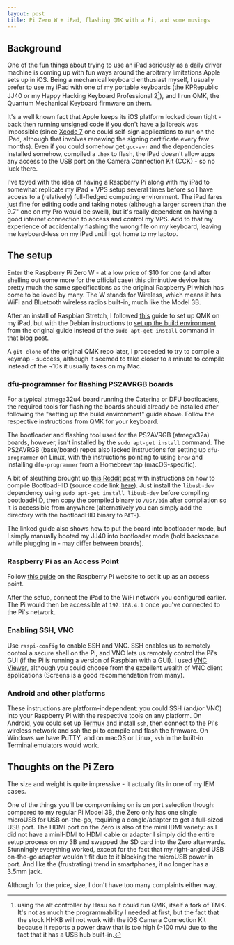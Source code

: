 ```yaml
---
layout: post
title: Pi Zero W + iPad, flashing QMK with a Pi, and some musings
---
```


## Background
One of the fun things about trying to use an iPad seriously as a daily driver machine is coming up with fun ways around the arbitrary limitations Apple sets up in iOS. Being a mechanical keyboard enthusiast myself, I usually prefer to use my iPad with one of my portable keyboards (the KPRepublic JJ40 or my Happy Hacking Keyboard Professional 2[^1]), and I run QMK, the Quantum Mechanical Keyboard firmware on them.

It's a well known fact that Apple keeps its iOS platform locked down tight - back then running unsigned code if you don't have a jailbreak was impossible (since [Xcode 7](https://www.lifehacker.com.au/2015/12/how-to-install-unapproved-apps-on-an-iphone-without-jailbreaking/) one could self-sign applications to run on the iPad, although that involves renewing the signing certificate every few months). Even if you could somehow get `gcc-avr` and the dependencies installed somehow, compiled a `.hex` to flash, the iPad doesn't allow apps any access to the USB port on the Camera Connection Kit (CCK) - so no luck there.

I've toyed with the idea of having a Raspberry Pi along with my iPad to somewhat replicate my iPad + VPS setup several times before so I have access to a (relatively) full-fledged computing environment. The iPad fares just fine for editing code and taking notes (although a larger screen than the 9.7" one on my Pro would be swell), but it's really dependent on having a good internet connection to access and control my VPS. Add to that my experience of accidentally flashing the wrong file on my keyboard, leaving me keyboard-less on my iPad until I got home to my laptop.

[^1]: using the alt controller by Hasu so it could run QMK, itself a fork of TMK. It's not as much the programmability I needed at first, but the fact that the stock HHKB will not work with the iOS Camera Connection Kit because it reports a power draw that is too high (>100 mA) due to the fact that it has a USB hub built-in.

## The setup
Enter the Raspberry Pi Zero W - at a low price of $10 for one (and after shelling out some more for the official case) this diminutive device has pretty much the same specifications as the original Raspberry Pi which has come to be loved by many. The W stands for Wireless, which means it has WiFi and Bluetooth wireless radios built-in, much like the Model 3B.

After an install of Raspbian Stretch, I followed [this](http://www.40percent.club/2017/10/pi-zero-tmk-isp.html) guide to set up QMK on my iPad, but with the Debian instructions to [set up the build environment](https://github.com/qmk/qmk_firmware/blob/master/docs/getting_started_build_tools.md) from the original guide instead of the `sudo apt-get install` command in that blog post.

A `git clone` of the original QMK repo later, I proceeded to try to compile a keymap - success, although it seemed to take closer to a minute to compile instead of the ~10s it usually takes on my Mac.

### dfu-programmer for flashing PS2AVRGB boards
For a typical atmega32u4 board running the Caterina or DFU bootloaders, the required tools for flashing the boards should already be installed after following the "setting up the build environment" guide above. Follow the respective instructions from QMK for your keyboard.

The bootloader and flashing tool used for the PS2AVRGB (atmega32a) boards, however, isn't installed by the `sudo apt-get install` command. The PS2AVRGB (base/board) repos also lacked instructions for setting up `dfu-programmer` on Linux, with the instructions pointing to using `brew` and installing `dfu-programmer` from a Homebrew tap (macOS-specific).

A bit of sleuthing brought up [this Reddit post](https://github.com/qmk/qmk_firmware/blob/master/docs/getting_started_build_tools.md) with instructions on how to compile BootloadHID (source code link [here](https://www.obdev.at/downloads/vusb/bootloadHID.2012-12-08.tar.gz)). Just install <!--pyusb (`pip install pyusb`) and -->the `libusb-dev` dependency using `sudo apt-get install libusb-dev` before compiling bootloadHID, then copy the compiled binary to `/usr/bin` after compilation so it is accessible from anywhere (alternatively you can simply add the directory with the bootloadHID binary to `PATH`).

The linked guide also shows how to put the board into bootloader mode, but I simply manually booted my JJ40 into bootloader mode (hold backspace while plugging in - may differ between boards).

### Raspberry Pi as an Access Point
Follow [this guide](https://www.raspberrypi.org/documentation/configuration/wireless/access-point.md) on the Raspberry Pi website to set it up as an access point.

After the setup, connect the iPad to the WiFi network you configured earlier. The Pi would then be accessible at `192.168.4.1` once you've connected to the Pi's network.

### Enabling SSH, VNC
Use `raspi-config` to enable SSH and VNC. SSH enables us to remotely control a secure shell on the Pi, and VNC lets us remotely control the Pi's GUI (if the Pi is running a version of Raspbian with a GUI). I used [VNC Viewer](https://itunes.apple.com/au/app/vnc-viewer-remote-desktop/id352019548), although you could choose from the excellent wealth of VNC client applications (Screens is a good recommendation from many).

### Android and other platforms
These instructions are platform-independent: you could SSH (and/or VNC) into your Raspberry Pi with the respective tools on any platform. On Android, you could set up [Termux](https://termux.com/) and install `ssh`, then connect to the Pi's wireless network and ssh the pi to compile and flash the firmware. On Windows we have PuTTY, and on macOS or Linux, `ssh` in the built-in Terminal emulators would work.

## Thoughts on the Pi Zero
The size and weight is quite impressive - it actually fits in one of my IEM cases.

One of the things you'll be compromising on is on port selection though: compared to my regular Pi Model 3B, the Zero only has one single microUSB for USB on-the-go, requiring a dongle/adapter to get a full-sized USB port. The HDMI port on the Zero is also of the miniHDMI variety: as I did not have a miniHDMI to HDMI cable or adapter I simply did the entire setup process on my 3B and swapped the SD card into the Zero afterwards. Stunningly everything worked, except for the fact that my right-angled USB on-the-go adapter wouldn't fit due to it blocking the microUSB power in port. And like the (frustrating) trend in smartphones, it no longer has a 3.5mm jack.

Although for the price, size, I don't have too many complaints either way.

